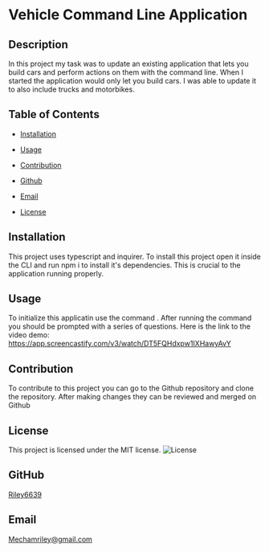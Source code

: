 # Vehicle Command Line Application
## Description 
In this project my task was to update an existing application that lets you build cars and perform actions on them with the command line. When I started the application would only let you build cars. I was able to update it to also include trucks and motorbikes. 
## Table of Contents
* [Installation](#installation)
* [Usage](#usage)
* [Contribution](#contribution)
* [Github](#github)
* [Email](#email)

* [License](#license)

## Installation
This project uses typescript and inquirer. To install this project open it inside the CLI and run npm i to install it's dependencies. This is crucial to the application running properly.
## Usage
To initialize this applicatin use the command <npm run start>. After running the command you should be prompted with a series of questions.
Here is the link to the video demo: https://app.screencastify.com/v3/watch/DT5FQHdxpw1IXHawyAvY
## Contribution
To contribute to this project you can go to the Github repository and clone the repository. After making changes they can be reviewed and merged on Github
## License
This project is licensed under the MIT license.
![License](https://img.shields.io/badge/License-MIT-yellow.svg)
## GitHub
[Riley6639](https://github.com/Riley6639)
## Email
Mechamriley@gmail.com
